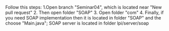 Follow this steps:
1.Open branch "Seminar04", which is located near "New pull request"
2. Then open folder "SOAP"
3. Open folder "com"
4. Finally, if you need SOAP implementation then it is located in folder "SOAP" and the choose "Main.java"; SOAP server is located in folder lpi/server/soap